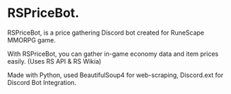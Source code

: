 # RSPriceBot.

RSPriceBot, is a price gathering Discord bot created for RuneScape MMORPG game.

With RSPriceBot, you can gather in-game economy data and item prices easily. (Uses RS API & RS Wikia)

Made with Python, used BeautifulSoup4 for web-scraping, Discord.ext for Discord Bot Integration.

